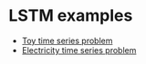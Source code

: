 # LSTM examples

- [Toy time series problem](examples/lstm/toy-time-series.md)
- [Electricity time series problem](examples/lstm/electricity-time-series.md)
